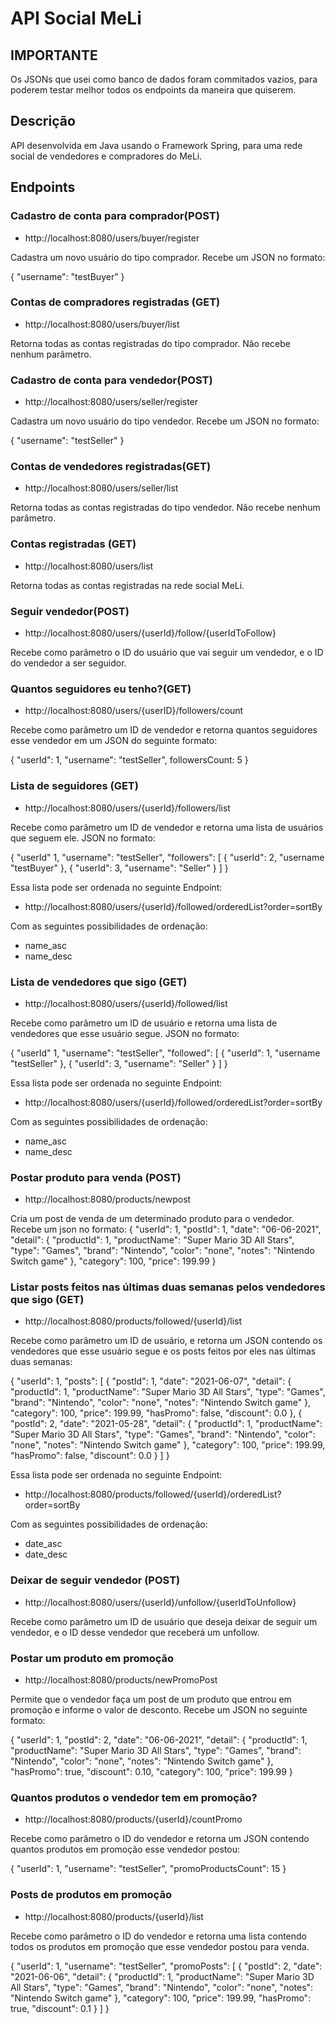 # API Social MeLi

## IMPORTANTE

Os JSONs que usei como banco de dados foram commitados vazios, para poderem testar melhor todos os endpoints da maneira que quiserem.

## Descrição
API desenvolvida em Java usando o Framework Spring, para uma rede social de vendedores e compradores do MeLi.

## Endpoints

### Cadastro de conta para comprador(POST)

* http://localhost:8080/users/buyer/register

Cadastra um novo usuário do tipo comprador. Recebe um JSON no formato:

{
	"username": "testBuyer"
}

### Contas de compradores registradas (GET)

* http://localhost:8080/users/buyer/list

Retorna todas as contas registradas do tipo comprador. Não recebe nenhum parâmetro.

### Cadastro de conta para vendedor(POST)

* http://localhost:8080/users/seller/register

Cadastra um novo usuário do tipo vendedor.
Recebe um JSON no formato:

{
	"username": "testSeller"
}

### Contas de vendedores registradas(GET)

* http://localhost:8080/users/seller/list

Retorna todas as contas registradas do tipo vendedor. Não recebe nenhum parâmetro.

### Contas registradas (GET)

* http://localhost:8080/users/list

Retorna todas as contas registradas na rede social MeLi.

### Seguir vendedor(POST)

* http://localhost:8080/users/{userId}/follow/{userIdToFollow}

Recebe como parâmetro o ID do usuário que vai seguir um vendedor, e o ID do vendedor a ser seguidor.

### Quantos seguidores eu tenho?(GET)

* http://localhost:8080/users/{userID}/followers/count

Recebe como parâmetro um ID de vendedor e retorna quantos seguidores esse vendedor em um JSON do seguinte formato:

{
	"userId": 1,
	"username": "testSeller",
	followersCount: 5
}

### Lista de seguidores (GET)

* http://localhost:8080/users/{userId}/followers/list

Recebe como parâmetro um ID de vendedor e retorna uma lista de usuários que seguem ele. JSON no formato:

{
	"userId" 1,
	"username": "testSeller",
	"followers": [
		{
			"userId": 2,
			"username "testBuyer"
		},
		{
			"userId": 3,
			"username": "Seller"
		}
	]
}

Essa lista pode ser ordenada no seguinte Endpoint:

* http://localhost:8080/users/{userId}/followed/orderedList?order=sortBy

Com as seguintes possibilidades de ordenação:
* name_asc
* name_desc

### Lista de vendedores que sigo (GET)

* http://localhost:8080/users/{userId}/followed/list

Recebe como parâmetro um ID de usuário e retorna uma lista de vendedores que esse usuário segue. JSON no formato:

{
	"userId" 1,
	"username": "testSeller",
	"followed": [
		{
			"userId": 1,
			"username "testSeller"
		},
		{
			"userId": 3,
			"username": "Seller"
		}
	]
}

Essa lista pode ser ordenada no seguinte Endpoint:

* http://localhost:8080/users/{userId}/followed/orderedList?order=sortBy

Com as seguintes possibilidades de ordenação:
* name_asc
* name_desc

### Postar produto para venda (POST)

* http://localhost:8080/products/newpost

Cria um post de venda de um determinado produto para o vendedor. Recebe um json no formato:
{
	"userId": 1,
    "postId": 1,
    "date": "06-06-2021",
    "detail": {
        "productId": 1,
        "productName": "Super Mario 3D All Stars",
        "type": "Games",
        "brand": "Nintendo",
        "color": "none",
        "notes": "Nintendo Switch game"
    },
    "category": 100,
    "price": 199.99
}

### Listar posts feitos nas últimas duas semanas pelos vendedores que sigo (GET)

* http://localhost:8080/products/followed/{userId}/list

Recebe como parâmetro um ID de usuário, e retorna um JSON contendo os vendedores que esse usuário segue e os posts feitos por eles nas últimas duas semanas:

{
    "userId": 1,
    "posts": [
        {
            "postId": 1,
            "date": "2021-06-07",
            "detail": {
                "productId": 1,
                "productName": "Super Mario 3D All Stars",
                "type": "Games",
                "brand": "Nintendo",
                "color": "none",
                "notes": "Nintendo Switch game"
            },
            "category": 100,
            "price": 199.99,
            "hasPromo": false,
            "discount": 0.0
        },
        {
            "postId": 2,
            "date": "2021-05-28",
            "detail": {
                "productId": 1,
                "productName": "Super Mario 3D All Stars",
                "type": "Games",
                "brand": "Nintendo",
                "color": "none",
                "notes": "Nintendo Switch game"
            },
            "category": 100,
            "price": 199.99,
            "hasPromo": false,
            "discount": 0.0
        }
    ]
}

Essa lista pode ser ordenada no seguinte Endpoint:

* http://localhost:8080/products/followed/{userId}/orderedList?order=sortBy

Com as seguintes possibilidades de ordenação:
* date_asc
* date_desc

### Deixar de seguir vendedor (POST)

* http://localhost:8080/users/{userId}/unfollow/{userIdToUnfollow}

Recebe como parâmetro um ID de usuário que deseja deixar de seguir um vendedor, e o ID desse vendedor que receberá um unfollow.

### Postar um produto em promoção

* http://localhost:8080/products/newPromoPost

Permite que o vendedor faça um post de um produto que entrou em promoção e informe o valor de desconto. Recebe um JSON no seguinte formato:

{
    "userId": 1,
    "postId": 2,
    "date": "06-06-2021",
    "detail": {
        "productId": 1,
        "productName": "Super Mario 3D All Stars",
        "type": "Games",
        "brand": "Nintendo",
        "color": "none",
        "notes": "Nintendo Switch game"
    },
    "hasPromo": true,
    "discount": 0.10,
    "category": 100,
    "price": 199.99
}

### Quantos produtos o vendedor tem em promoção?

* http://localhost:8080/products/{userId}/countPromo

Recebe como parâmetro o ID do vendedor e retorna um JSON contendo quantos produtos em promoção esse vendedor postou:

{
	"userId": 1,
	"username": "testSeller",
	"promoProductsCount": 15
}

### Posts de produtos em promoção

* http://localhost:8080/products/{userId}/list

Recebe como parâmetro o ID do vendedor e retorna uma lista contendo todos os produtos em promoção que esse vendedor postou para venda.

{
    "userId": 1,
    "username": "testSeller",
    "promoPosts": [
        {
            "postId": 2,
            "date": "2021-06-06",
            "detail": {
                "productId": 1,
                "productName": "Super Mario 3D All Stars",
                "type": "Games",
                "brand": "Nintendo",
                "color": "none",
                "notes": "Nintendo Switch game"
            },
            "category": 100,
            "price": 199.99,
            "hasPromo": true,
            "discount": 0.1
        }
    ]
}
